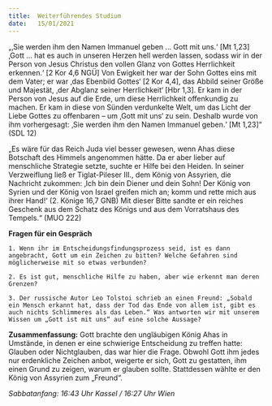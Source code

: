 ```yaml
---
title:  Weiterführendes Studium
date:   15/01/2021
---
```


„‚Sie werden ihm den Namen Immanuel geben … Gott mit uns.‘ [Mt 1,23] ‚Gott … hat es auch in unseren Herzen hell werden lassen, sodass wir in der Person von Jesus Christus den vollen Glanz von Gottes Herrlichkeit erkennen.‘ [2 Kor 4,6 NGÜ] Von Ewigkeit her war der Sohn Gottes eins mit dem Vater; er war ‚das Ebenbild Gottes‘ [2 Kor 4,4], das Abbild seiner Größe und Majestät, ‚der Abglanz seiner Herrlichkeit‘ [Hbr 1,3]. Er kam in der Person von Jesus auf die Erde, um diese Herrlichkeit offenkundig zu machen. Er kam in diese von Sünden verdunkelte Welt, um das Licht der Liebe Gottes zu offenbaren – um ‚Gott mit uns‘ zu sein. Deshalb wurde von ihm vorhergesagt: ‚Sie werden ihm den Namen Immanuel geben.‘ [Mt 1,23]“ (SDL 12)

„Es wäre für das Reich Juda viel besser gewesen, wenn Ahas diese Botschaft des Himmels angenommen hätte. Da er aber lieber auf menschliche Strategie setzte, suchte er Hilfe bei den Heiden. In seiner Verzweiflung ließ er Tiglat-Pileser III., dem König von Assyrien, die Nachricht zukommen: ‚Ich bin dein Diener und dein Sohn! Der König von Syrien und der König von Israel greifen mich an; komm und rette mich aus ihrer Hand!‘ (2. Könige 16,7 GNB) Mit dieser Bitte sandte er ein reiches Geschenk aus dem Schatz des Königs und aus dem Vorratshaus des Tempels.“ (MUO 222)

**Fragen für ein Gespräch**

`1. Wenn ihr im Entscheidungsfindungsprozess seid, ist es dann angebracht, Gott um ein Zeichen zu bitten? Welche Gefahren sind möglicherweise mit so etwas verbunden?`

`2. Es ist gut, menschliche Hilfe zu haben, aber wie erkennt man deren Grenzen?`

`3. Der russische Autor Leo Tolstoi schrieb an einen Freund: „Sobald ein Mensch erkannt hat, dass der Tod das Ende von allem ist, gibt es auch nichts Schlimmeres als das Leben.“ Was antworten wir mit unserem Wissen um „Gott ist mit uns“ auf eine solche Aussage?`

**Zusammenfassung:** Gott brachte den ungläubigen König Ahas in Umstände, in denen er eine schwierige Entscheidung zu treffen hatte: Glauben oder Nichtglauben, das war hier die Frage. Obwohl Gott ihm jedes nur erdenkliche Zeichen anbot, weigerte er sich, Gott zu gestatten, ihm einen Grund zu zeigen, warum er glauben sollte. Stattdessen wählte er den König von Assyrien zum „Freund“.

_Sabbatanfang: 16:43 Uhr Kassel / 16:27 Uhr Wien_